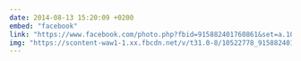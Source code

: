 ```yaml
---
date: 2014-08-13 15:20:09 +0200
embed: "facebook"
link: "https://www.facebook.com/photo.php?fbid=915882401760861&set=a.101362916546151.3465.100000173280073&type=3&theater"
img: "https://scontent-waw1-1.xx.fbcdn.net/v/t31.0-8/10522778_915882401760861_3362978776632868260_o.jpg?oh=8c4320dc8052bf61e4e9b7d49cd0df67&oe=5960A612"
---
```

